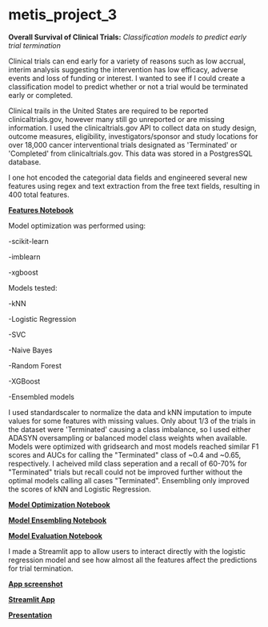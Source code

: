 # metis_project_3

**Overall Survival of Clinical Trials:**
*Classification models to predict early trial termination*

Clinical trials can end early for a variety of reasons such as low accrual, interim analysis suggesting the intervention has low efficacy, adverse events and loss of funding or interest. I wanted to see if I could create a classification model to predict whether or not a trial would be terminated early or completed.

Clinical trails in the United States are required to be reported clinicaltrials.gov, however many still go unreported or are missing information. I used the clinicaltrials.gov API to collect data on study design, outcome measures, eligibility, investigators/sponsor and study locations for over 18,000 cancer interventional trials designated as 'Terminated' or 'Completed' from clinicaltrials.gov. This data was stored in a PostgresSQL database.

I one hot encoded the categorial data fields and engineered several new features using regex and text extraction from the free text fields, resulting in 400 total features. 

[**Features Notebook**](https://github.com/Beth526/metis_project_3/blob/main/Project3_features.ipynb)

Model optimization was performed using:

-scikit-learn

-imblearn

-xgboost

Models tested:

-kNN

-Logistic Regression

-SVC

-Naive Bayes

-Random Forest

-XGBoost

-Ensembled models

I used standardscaler to normalize the data and kNN imputation to impute values for some features with missing values. Only about 1/3 of the trials in the dataset were 'Terminated' causing a class imbalance, so I used either ADASYN oversampling or balanced model class weights when available. Models were optimized with gridsearch and most models reached similar F1 scores and AUCs for calling the "Terminated" class of ~0.4 and ~0.65, respectively. I acheived mild class seperation and a recall of 60-70% for "Terminated" trials but recall could not be improved further without the optimal models calling all cases "Terminated". Ensembling only improved the scores of kNN and Logistic Regression.

[**Model Optimization Notebook**](https://github.com/Beth526/metis_project_3/blob/main/Project3_model_optimization.ipynb)

[**Model Ensembling Notebook**](https://github.com/Beth526/metis_project_3/blob/main/Project3_model_ensembles.ipynb)

[**Model Evaluation Notebook**](https://github.com/Beth526/metis_project_3/blob/main/Project%203_model_test.ipynb)

I made a Streamlit app to allow users to interact directly with the logistic regression model and see how almost all the features affect the predictions for trial termination.

[**App screenshot**](https://github.com/Beth526/metis_project_3/blob/main/streamlit%20app%20screen%20shot.png)

[**Streamlit App**](https://github.com/Beth526/metis_project_3/blob/main/clin_trials_streamlit.py)

[**Presentation**](https://github.com/Beth526/metis_project_3/blob/main/Project%203%20presentation.pdf)

